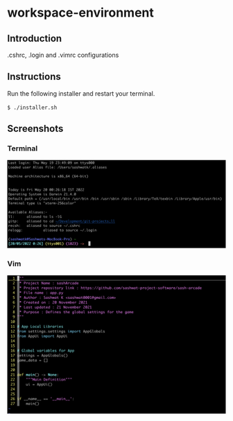 # workspace-environment

## Introduction

.cshrc, .login and .vimrc configurations

## Instructions

Run the following installer and restart your terminal.

`$ ./installer.sh`

## Screenshots

### Terminal

![Terminal](terminal-screenshot.png)

### Vim

![Vim](vim-screenshot.png)
